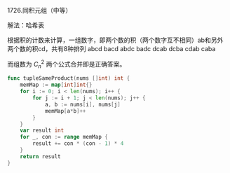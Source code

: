 1726.同积元组（中等）



解法：哈希表



根据积的计数来计算，一组数字，即两个数的积（两个数字互不相同）ab和另外两个数的积cd，共有8种排列 abcd bacd  abdc badc dcab dcba cdab caba

而组数为 $C_n^2$ 两个公式合并即是正确答案。



```go
func tupleSameProduct(nums []int) int {
	memMap := map[int]int{}
	for i := 0; i < len(nums); i++ {
		for j := i + 1; j < len(nums); j++ {
			a, b := nums[i], nums[j]
			memMap[a*b]++
		}
	}
	var result int
	for _, con := range memMap {
		result += con * (con - 1) * 4
	}
	return result
}
```
